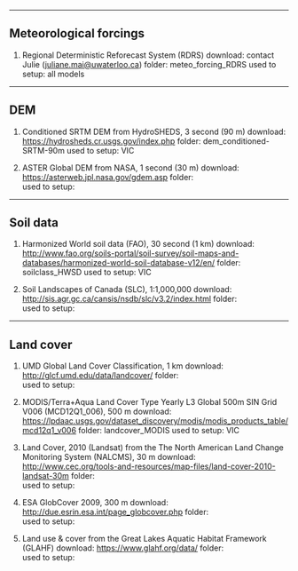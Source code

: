-----------------------
Meteorological forcings
-----------------------
1. Regional Deterministic Reforecast System (RDRS)
   download:      contact Julie (juliane.mai@uwaterloo.ca)
   folder:        meteo_forcing_RDRS
   used to setup: all models

-----------------------
DEM
-----------------------
1. Conditioned SRTM DEM from HydroSHEDS, 3 second (90 m)
   download:      https://hydrosheds.cr.usgs.gov/index.php
   folder:        dem_conditioned-SRTM-90m
   used to setup: VIC

2. ASTER Global DEM from NASA, 1 second (30 m)
   download:      https://asterweb.jpl.nasa.gov/gdem.asp
   folder:        
   used to setup:
     
-----------------------
Soil data
-----------------------
1. Harmonized World soil data (FAO), 30 second (1 km)
   download:      http://www.fao.org/soils-portal/soil-survey/soil-maps-and-databases/harmonized-world-soil-database-v12/en/
   folder:        soilclass_HWSD
   used to setup: VIC

2. Soil Landscapes of Canada (SLC), 1:1,000,000
   download:      http://sis.agr.gc.ca/cansis/nsdb/slc/v3.2/index.html
   folder:        
   used to setup:
   
-----------------------
Land cover
-----------------------
1. UMD Global Land Cover Classification, 1 km
   download:      http://glcf.umd.edu/data/landcover/
   folder:        
   used to setup:
   
2. MODIS/Terra+Aqua Land Cover Type Yearly L3 Global 500m SIN Grid V006 (MCD12Q1_006), 500 m
   download:      https://lpdaac.usgs.gov/dataset_discovery/modis/modis_products_table/mcd12q1_v006
   folder:        landcover_MODIS
   used to setup: VIC
   
3. Land Cover, 2010 (Landsat) from the The North American Land Change Monitoring System (NALCMS), 30 m
   download:      http://www.cec.org/tools-and-resources/map-files/land-cover-2010-landsat-30m
   folder:        
   used to setup:
   
4. ESA GlobCover 2009, 300 m
   download:      http://due.esrin.esa.int/page_globcover.php
   folder:        
   used to setup:
   
5. Land use & cover from the Great Lakes Aquatic Habitat Framework (GLAHF)
   download:      https://www.glahf.org/data/
   folder:        
   used to setup:





